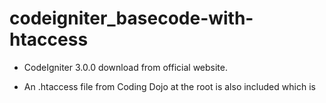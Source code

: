 # codeigniter_basecode-with-htaccess
- CodeIgniter 3.0.0 download from official website.

- An .htaccess file from Coding Dojo at the root is also included which is
